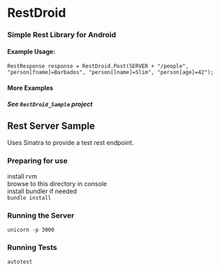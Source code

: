 # RestDroid
### Simple Rest Library for Android

#### Example Usage:
`RestResponse response = RestDroid.Post(SERVER + "/people", 
    "person[fname]=Barbados", "person[lname]=Slim", "person[age]=42");`

#### More Examples
##### See `RestDroid_Sample` project

## Rest Server Sample
Uses Sinatra to provide a test rest endpoint.

### Preparing for use
install rvm   
browse to this directory in console   
install bundler if needed  
`bundle install`   

### Running the Server
`unicorn -p 3000`

### Running Tests
`autotest`
